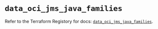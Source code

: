 # `data_oci_jms_java_families`

Refer to the Terraform Registory for docs: [`data_oci_jms_java_families`](https://registry.terraform.io/providers/oracle/oci/6.18.0/docs/data-sources/jms_java_families).
